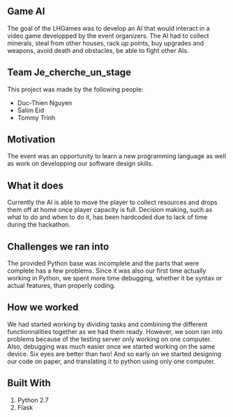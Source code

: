 ## Game AI

The goal of the LHGames was to develop an AI that would interact in a video game developped by the event organizers. The AI had to collect minerals, steal from other houses, rack up points, buy upgrades and weapons, avoid death and obstacles, be able to fight other AIs.

## Team Je_cherche_un_stage

This project was made by the following people:
* Duc-Thien Nguyen
* Salim Eid
* Tommy Trinh

## Motivation

The event was an opportunity to learn a new programming language as well as work on developping our software design skills.

## What it does

Currently the AI is able to move the player to collect resources and drops them off at home once player capacity is full. Decision making, such as what to do and when to do it, has been hardcoded due to lack of time during the hackathon.

## Challenges we ran into

The provided Python base was incomplete and the parts that were complete has a few problems. Since it was also our first time actually working in Python, we spent more time debugging, whether it be syntax or actual features, than properly coding.

## How we worked

We had started working by dividing tasks and combining the different functionnalities together as we had them ready. However, we soon ran into problems because of the testing server only working on one computer. Also, debugging was much easier once we started working on the same device. Six eyes are better than two! And so early on we started designing our code on paper, and translating it to python using only one computer.

## Built With

1. Python 2.7
2. Flask
